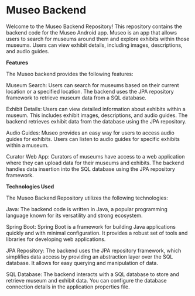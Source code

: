 # Museo Backend
Welcome to the Museo Backend Repository! This repository contains the backend code for the Museo Android app. Museo is an app that allows users to search for museums around them and explore exhibits within those museums. Users can view exhibit details, including images, descriptions, and audio guides.


**Features**

The Museo backend provides the following features:

Museum Search: Users can search for museums based on their current location or a specified location. The backend uses the JPA repository framework to retrieve museum data from a SQL database.

Exhibit Details: Users can view detailed information about exhibits within a museum. This includes exhibit images, descriptions, and audio guides. The backend retrieves exhibit data from the database using the JPA repository.

Audio Guides: Museo provides an easy way for users to access audio guides for exhibits. Users can listen to audio guides for specific exhibits within a museum.

Curator Web App: Curators of museums have access to a web application where they can upload data for their museums and exhibits. The backend handles data insertion into the SQL database using the JPA repository framework.

**Technologies Used**

The Museo Backend Repository utilizes the following technologies:

Java: The backend code is written in Java, a popular programming language known for its versatility and strong ecosystem.

Spring Boot: Spring Boot is a framework for building Java applications quickly and with minimal configuration. It provides a robust set of tools and libraries for developing web applications.

JPA Repository: The backend uses the JPA repository framework, which simplifies data access by providing an abstraction layer over the SQL database. It allows for easy querying and manipulation of data.

SQL Database: The backend interacts with a SQL database to store and retrieve museum and exhibit data. You can configure the database connection details in the application properties file.
